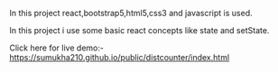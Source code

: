 In this project react,bootstrap5,html5,css3 and javascript is used.

In this project i use some basic react concepts like state and setState.

Click here for live demo:-https://sumukha210.github.io/public/distcounter/index.html
